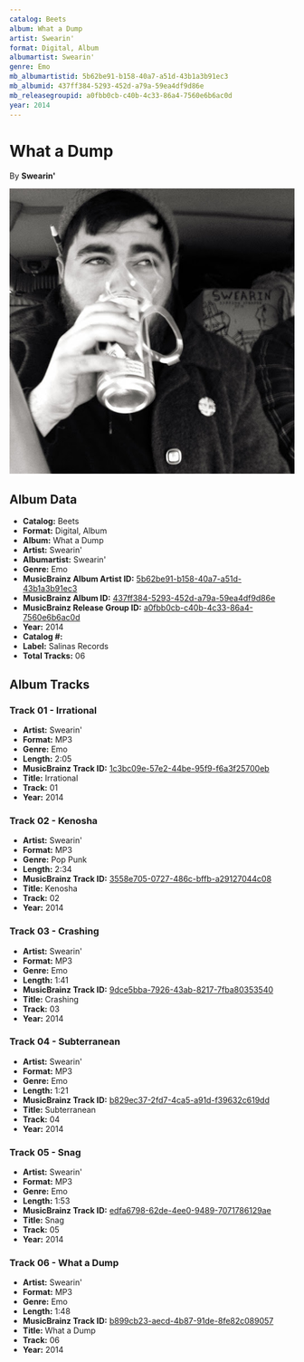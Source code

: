 ```yaml
---
catalog: Beets
album: What a Dump
artist: Swearin'
format: Digital, Album
albumartist: Swearin'
genre: Emo
mb_albumartistid: 5b62be91-b158-40a7-a51d-43b1a3b91ec3
mb_albumid: 437ff384-5293-452d-a79a-59ea4df9d86e
mb_releasegroupid: a0fbb0cb-c40b-4c33-86a4-7560e6b6ac0d
year: 2014
---
```


# What a Dump

By **Swearin'**

![](../../assets/beetscovers/Swearin-What_a_Dump.jpg)

## Album Data

- **Catalog:** Beets
- **Format:** Digital, Album
- **Album:** What a Dump
- **Artist:** Swearin'
- **Albumartist:** Swearin'
- **Genre:** Emo
- **MusicBrainz Album Artist ID:** [5b62be91-b158-40a7-a51d-43b1a3b91ec3](https://musicbrainz.org/artist/5b62be91-b158-40a7-a51d-43b1a3b91ec3)
- **MusicBrainz Album ID:** [437ff384-5293-452d-a79a-59ea4df9d86e](https://musicbrainz.org/release/437ff384-5293-452d-a79a-59ea4df9d86e)
- **MusicBrainz Release Group ID:** [a0fbb0cb-c40b-4c33-86a4-7560e6b6ac0d](https://musicbrainz.org/release-group/a0fbb0cb-c40b-4c33-86a4-7560e6b6ac0d)
- **Year:** 2014
- **Catalog #:** 
- **Label:** Salinas Records
- **Total Tracks:** 06

## Album Tracks

### Track 01 - Irrational

- **Artist:** Swearin'
- **Format:** MP3
- **Genre:** Emo
- **Length:** 2:05
- **MusicBrainz Track ID:** [1c3bc09e-57e2-44be-95f9-f6a3f25700eb](https://musicbrainz.org/recording/1c3bc09e-57e2-44be-95f9-f6a3f25700eb)
- **Title:** Irrational
- **Track:** 01
- **Year:** 2014

### Track 02 - Kenosha

- **Artist:** Swearin'
- **Format:** MP3
- **Genre:** Pop Punk
- **Length:** 2:34
- **MusicBrainz Track ID:** [3558e705-0727-486c-bffb-a29127044c08](https://musicbrainz.org/recording/3558e705-0727-486c-bffb-a29127044c08)
- **Title:** Kenosha
- **Track:** 02
- **Year:** 2014

### Track 03 - Crashing

- **Artist:** Swearin'
- **Format:** MP3
- **Genre:** Emo
- **Length:** 1:41
- **MusicBrainz Track ID:** [9dce5bba-7926-43ab-8217-7fba80353540](https://musicbrainz.org/recording/9dce5bba-7926-43ab-8217-7fba80353540)
- **Title:** Crashing
- **Track:** 03
- **Year:** 2014

### Track 04 - Subterranean

- **Artist:** Swearin'
- **Format:** MP3
- **Genre:** Emo
- **Length:** 1:21
- **MusicBrainz Track ID:** [b829ec37-2fd7-4ca5-a91d-f39632c619dd](https://musicbrainz.org/recording/b829ec37-2fd7-4ca5-a91d-f39632c619dd)
- **Title:** Subterranean
- **Track:** 04
- **Year:** 2014

### Track 05 - Snag

- **Artist:** Swearin'
- **Format:** MP3
- **Genre:** Emo
- **Length:** 1:53
- **MusicBrainz Track ID:** [edfa6798-62de-4ee0-9489-7071786129ae](https://musicbrainz.org/recording/edfa6798-62de-4ee0-9489-7071786129ae)
- **Title:** Snag
- **Track:** 05
- **Year:** 2014

### Track 06 - What a Dump

- **Artist:** Swearin'
- **Format:** MP3
- **Genre:** Emo
- **Length:** 1:48
- **MusicBrainz Track ID:** [b899cb23-aecd-4b87-91de-8fe82c089057](https://musicbrainz.org/recording/b899cb23-aecd-4b87-91de-8fe82c089057)
- **Title:** What a Dump
- **Track:** 06
- **Year:** 2014

